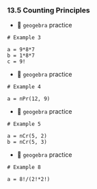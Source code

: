 ### 13.5 Counting Principles


- 🎯 `geogebra` practice
```
# Example 3

a = 9*8*7
b = 1*8*7
c = 9!
```


- 🎯 `geogebra` practice
```
# Example 4

a = nPr(12, 9)
```


- 🎯 `geogebra` practice
```
# Example 5

a = nCr(5, 2)
b = nCr(5, 3)
```


- 🎯 `geogebra` practice
```
# Example 8

a = 8!/(2!*2!)
```